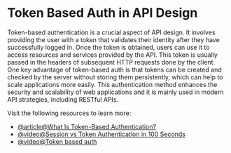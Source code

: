 # Token Based Auth in API Design

Token-based authentication is a crucial aspect of API design. It involves providing the user with a token that validates their identity after they have successfully logged in. Once the token is obtained, users can use it to access resources and services provided by the API. This token is usually passed in the headers of subsequent HTTP requests done by the client. One key advantage of token-based auth is that tokens can be created and checked by the server without storing them persistently, which can help to scale applications more easily. This authentication method enhances the security and scalability of web applications and it is mainly used in modern API strategies, including RESTful APIs.

Visit the following resources to learn more:

- [@article@What Is Token-Based Authentication?](https://www.okta.com/uk/identity-101/what-is-token-based-authentication/)
- [@video@Session vs Token Authentication in 100 Seconds](https://www.youtube.com/watch?v=UBUNrFtufWo)
- [@video@Token based auth](https://www.youtube.com/watch?v=woNZJMSNbuo)